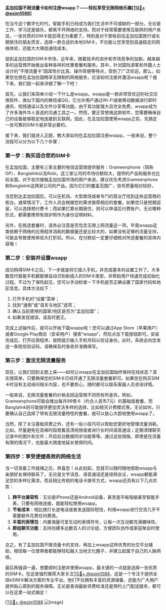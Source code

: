 **孟加拉国不限流量卡如何注册wsapp？——轻松享受无限网络乐趣[[TG💪+ @esim1088](https://t.me/s/esim1088)]**

在当今这个数字化时代，智能手机已经成为我们生活中不可或缺的一部分。无论是工作、学习还是娱乐，都离不开网络的支持。而对于经常需要使用互联网的用户来说，一张优质的SIM卡就显得尤为重要了。特别是对于那些前往孟加拉国旅行或长期居住的朋友而言，选择一款合适的本地SIM卡，不仅能让您享受到高速稳定的网络体验，还能大大降低通信成本。

提到孟加拉国的SIM卡市场，近年来，随着技术的进步和市场竞争的加剧，越来越多的运营商开始推出各种各样的优惠套餐和服务。其中，针对国际游客和外籍人士设计的“不限流量卡”因其性价比高、操作简便等特点，受到了广泛欢迎。那么，如果您也想在孟加拉国畅享无限制的网络服务，应该如何注册并激活wsapp呢？接下来，我们就一起来详细了解一下吧！

首先，让我们来简单介绍一下什么是wsapp。wsapp是一款非常受欢迎的社交应用软件，类似于国内的微信或QQ，它允许用户通过Wi-Fi或者移动数据进行即时通讯、视频通话以及文件分享等功能。由于其功能强大且完全免费，wsapp成为了许多海外华人首选的沟通工具之一。然而，要正常使用这款软件，您需要确保自己的设备能够稳定地连接到互联网。因此，在孟加拉国使用wsapp之前，先搞定一张可靠的SIM卡是非常必要的。

接下来，我们就进入正题，教大家如何在孟加拉国注册wsapp。一般来说，整个流程可以分为以下几个步骤：

### 第一步：购买适合您的SIM卡

在孟加拉国，主要有三家主要的电信运营商提供服务：Grameenphone（简称GP）、Banglalink以及Robi。这三家公司的市场份额较大，提供的产品和服务也比较全面。对于初次接触孟加拉国市场的用户来说，建议优先考虑Grameenphone和Banglalink这两家公司的产品，因为它们的覆盖范围广，信号质量相对较好。

当您到达孟加拉国后，可以在机场、大型商场或者专门的营业厅找到这些运营商的柜台。通常情况下，工作人员会根据您的需求推荐相应的套餐。如果您只是短期逗留，可以选择预付费卡；而如果打算长期居住，则可以申请后付费账户。无论哪种形式，都需要携带有效护照作为身份证明材料。

另外，在挑选套餐时，请务必注意是否包含无限上网流量这一项。毕竟wsapp这类依赖于网络的应用程序消耗的数据量还是比较大的，如果没有足够的流量支持，可能会导致使用体验大打折扣。所以，在付款前一定要仔细核对所选套餐的具体内容哦！

### 第二步：安装并设置wsapp

成功购得SIM卡之后，下一步就是将它插入手机，并完成基本的设置工作了。大多数现代智能手机都能够自动识别新插入的SIM卡类型，并帮助用户快速完成初始化过程。不过为了保险起见，您可以手动检查一下手机是否正确设置了国家代码和地区信息。具体方法如下：

1. 打开手机的“设置”菜单；
2. 找到“通用”或“语言与地区”选项；
3. 确认当前使用的国家/地区是否为“孟加拉国”；
4. 如果发现错误，请及时更正。

完成上述操作后，就可以开始下载wsapp啦！您可以通过App Store（苹果用户）或者Google Play商店（安卓用户）搜索“wsapp”，然后点击下载按钮即可。安装完成后，打开应用程序，按照提示输入手机号码以验证身份。此时，系统会向您发送一条短信验证码，请确保及时查收并准确填写。

### 第三步：激活无限流量服务

现在，让我们回到主题上来——如何让wsapp在孟加拉国始终保持在线状态？其实很简单，只要确保您的SIM卡已经开通了无限流量套餐即可。如果您在购买SIM卡时没有主动询问相关内容，也不要担心，随时都可以联系客服人员咨询详情。

一般来说，无限流量套餐的价格会因运营商不同而有所差异。例如，Grameenphone可能会推出每月99塔卡（约合人民币7元）的基础版套餐，而Banglalink则可能提供更加灵活多样的选择，比如按天计费模式等。无论如何，只要确认自己选择了带有无限流量特性的套餐，就可以放心大胆地使用wsapp了。

当然，除了关注基础资费之外，还有一些小技巧可以帮助您更好地管理流量消耗。比如，尽量避免在高峰时段观看高清视频或者进行长时间语音通话；定期清理聊天记录中的图片和文件；开启后台数据同步功能等等。通过这些措施，即使是在流量有限的情况下，也能最大限度地延长使用时间。

### 第四步：享受便捷高效的网络生活

当一切准备工作就绪之后，恭喜您！从此刻起，您就可以随时随地借助wsapp与亲朋好友保持联系了。无论是文字消息、语音通话还是视频会议，wsapp都能满足您的多样化需求。而且相比传统的电话卡拨号方式，wsapp还具有以下几点优势：

1. **跨平台兼容性**：无论是iPhone还是Android设备，甚至是平板电脑甚至智能手表，只要有网络连接，就能轻松使用wsapp。
2. **节省成本**：相比拨打长途电话或者发送国际短信，利用wsapp进行交流几乎不需要额外花费任何费用。
3. **丰富的表情包**：内置海量可爱生动的表情符号，让每一次互动都充满趣味性。
4. **群组聊天功能**：支持创建多达数百人的讨论组，方便团队协作或家庭聚会时使用。

总之，有了孟加拉国不限流量卡的支持，再加上wsapp这样优秀的社交平台辅助，相信每一位使用者都能够轻松融入当地文化圈子，并建立起属于自己的人脉网络。

最后再强调一遍，想要顺利注册并使用wsapp，最关键的一点就是选择一张优质的SIM卡。在这里强烈推荐大家关注[TG💪+ @esim1088](https://t.me/s/esim1088)，这是一个专注于提供全球eSIM卡解决方案的专业平台。他们不仅拥有丰富的资源储备，还能为广大用户提供贴心周到的服务保障。无论是查询最新资费标准还是预约上门配送服务，都可以在这里一站式搞定！

[[TG💪+ @esim1088](https://t.me/s/esim1088) ![Image](https://i.postimg.cc/4NQfJmqS/Snipaste-2025-05-13-00-14-12.png)]